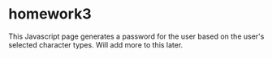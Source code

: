 # homework3
This Javascript page generates a password for the user based on the user's selected character types. 
Will add more to this later. 
